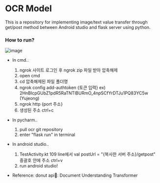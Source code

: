# OCR Model
This is a repository for implementing image/text value transfer through get/post method between Android studio and flask server using python.

### How to run?
![image](https://user-images.githubusercontent.com/66208800/206129058-ac2b549d-a02d-4380-9bb3-f6ebb2b50f6c.png)

+ In cmd..
  1) ngrok 사이트 로그인 후 ngrok zip 파일 받아 압축해제
  2) open cmd 
  3) cd 압축해제된 파일 폴더명
  4) ngrok config add-authtoken {토큰 입력} ex) 2HnBIcpGUbZ1pdR5RaTNTlBURmO_4npSCfYrDTJu1PQ83YC5w (Yujeong)
  5) ngrok http {port 주소}
  6) 생성된 주소 ctrl+c
+ In pycharm..
  1) pull ocr git repository
  2) enter "flask run" in terminal
+ In android studio..
  1) TestActivity.kt 109 line에서 val postUrl = "{복사한 서버 주소}/getpost" 중괄호 안에 주소 ctrl+v
  2) run android studio!

+ Reference: donut api🍩: Document Understanding Transformer
